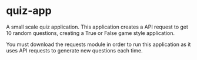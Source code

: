 # quiz-app
A small scale quiz application.
This application creates a API request to get 10 random questions, creating a True or False game style application.

You must download the requests module in order to run this application as it uses API requests to generate new questions each time.
